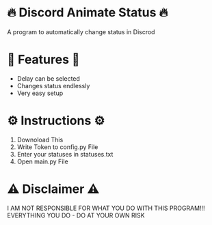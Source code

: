 # 🔥 Discord Animate Status 🔥
A program to automatically change status in Discrod

# 🌟 Features 🌟
- Delay can be selected
- Changes status endlessly
- Very easy setup

# ⚙️ Instructions ⚙️
1) Downoload This
2) Write Token to config.py File
3) Enter your statuses in statuses.txt
4) Open main.py File

# ⚠️ Disclaimer ⚠️
I AM NOT RESPONSIBLE FOR WHAT YOU DO WITH THIS PROGRAM!!!
EVERYTHING YOU DO - DO AT YOUR OWN RISK
